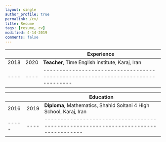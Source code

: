 ```yaml
---
layout: single
author_profile: true
permalink: /cv/
title: Resume
tags: [resume, cv]
modified: 4-14-2019
comments: false
---
```



|    |    | **Experience**                                                             |
|----|----|-------------------------------------------------------------------------------|
|2018|2020| **Teacher**, Time English institute, Karaj, Iran |
|----|----|-------------------------------------------------------------------------------|



|     |    |**Education**                                                               |
|-----|----|----------------------------------------------------------------------------------|
|2016 |2019| **Diploma**, Mathematics, Shahid Soltani 4 High School, Karaj, Iran |
|-----|----|----------------------------------------------------------------------------------|
